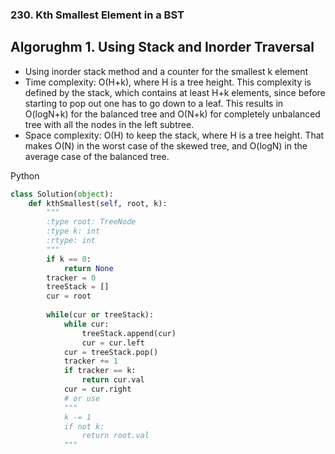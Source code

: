 ### 230. Kth Smallest Element in a BST
## Algorughm 1. Using Stack and Inorder Traversal
- Using inorder stack method and a counter for the smallest k element
- Time complexity: O(H+k), where H is a tree height. This complexity is defined by the stack, which contains at least H+k elements, since before starting to pop out one has to go down to a leaf. This results in O(logN+k) for the balanced tree and O(N+k) for completely unbalanced tree with all the nodes in the left subtree.
- Space complexity: O(H) to keep the stack, where H is a tree height. That makes O(N) in the worst case of the skewed tree, and O(logN) in the average case of the balanced tree.

Python
```python
class Solution(object):
    def kthSmallest(self, root, k):
        """
        :type root: TreeNode
        :type k: int
        :rtype: int
        """
        if k == 0:
            return None
        tracker = 0
        treeStack = []
        cur = root
        
        while(cur or treeStack):
            while cur:
                treeStack.append(cur)
                cur = cur.left
            cur = treeStack.pop()
            tracker += 1
            if tracker == k:
                return cur.val
            cur = cur.right
            # or use 
            """
            k -= 1
            if not k:
                return root.val
            """
```
